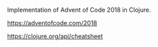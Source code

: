 Implementation of Advent of Code 2018 in Clojure.

https://adventofcode.com/2018

https://clojure.org/api/cheatsheet
